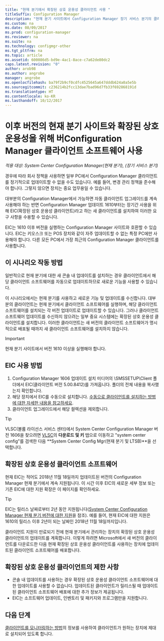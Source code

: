 ```yaml
---
title: "현재 분기에서 확장된 상호 운용성 클라이언트 사용 "
titleSuffix: Configuration Manager
description: "현재 분기 사이트에서 Configuration Manager 장기 서비스 분기의 클라이언트를 사용하는 방법을 알아봅니다."
ms.custom: na
ms.date: 08/09/2017
ms.prod: configuration-manager
ms.reviewer: na
ms.suite: na
ms.technology: configmgr-other
ms.tgt_pltfrm: na
ms.topic: article
ms.assetid: 600086d5-bd9e-4ac1-8ace-c7a62de80dc2
caps.latest.revision: "0"
author: arob98
ms.author: angrobe
manager: angrobe
ms.openlocfilehash: ba79f2b9cf0cdfc4525645a647dddb624a0a5e5b
ms.sourcegitcommit: c236214b2fcc13dae7bad96d7fb33f692868191d
ms.translationtype: HT
ms.contentlocale: ko-KR
ms.lasthandoff: 10/12/2017
---
```

# <a name="use-the-configuration-manager-client-software-for-extended-interoperability-with-future-versions-of-a-current-branch-site"></a>이후 버전의 현재 분기 사이트와 확장된 상호 운용성을 위해 버Configuration Manager 클라이언트 소프트웨어 사용

*적용 대상: System Center Configuration Manager(현재 분기), (장기 서비스 분기)*  

경우에 따라 회사 정책을 사용하면 일부 PC에서 Configuration Manager 클라이언트를 정기적으로 업데이트할 수 없을 수도 있습니다. 예를 들어, 변경 관리 정책을 준수해야 합니다. 그렇지 않으면 장치는 중요 업무용일 수 있습니다.

대부분의 Configuration Manager에서 가능하면 자동 클라이언트 업그레이드를 계속 사용해야 하는 반면 Configuration Manager 업데이트 1610부터는 장기간 사용을 위해 EIC(확장된 상호 운용성 클라이언트)라고 하는 새 클라이언트를 설치하여 이러한 요구 사항을 수용할 수 있습니다.

EIC는 1610 이후 버전을 실행하는 Configuration Manager 사이트와 호환할 수 있습니다. EIC는 키오스크 또는 POS 장치와 같이 자주 업데이트할 수 없는 특정 PC에만 사용해야 합니다. 다른 모든 PC에서 가장 최근의 Configuration Manager 클라이언트를 사용합니다.

## <a name="how-this-scenario-works"></a>이 시나리오 작동 방법

일반적으로 현재 분기에 대한 새 콘솔 내 업데이트를 설치하는 경우 클라이언트에서 해당 클라이언트 소프트웨어를 자동으로 업데이트하므로 새로운 기능을 사용할 수 있습니다.

이 시나리오에서는 현재 분기를 사용하고 새로운 기능 및 업데이트를 수신합니다. 대부분의 클라이언트는 현재 분기에서 클라이언트 소프트웨어를 실행하며, 해당 클라이언트 소프트웨어를 설치되는 각 버전 업데이트로 업데이트할 수 있습니다. 그러나 클라이언트 소프트웨어 업데이트를 수신하지 않으려는 일부 중요 시스템에는 확장된 상호 운용성 클라이언트를 설치합니다. 이러한 클라이언트는 새 버전의 클라이언트 소프트웨어가 명시적으로 배포될 때까지 새 클라이언트 소프트웨어를 설치하지 않습니다.

>[!IMPORTANT]
>현재 분기 사이트에서 버전 1610 이상을 실행해야 합니다.

## <a name="how-to-use-the-eic"></a>EIC 사용 방법

1. Configuration Manager 1606 업데이트 설치 미디어의 \SMSSETUP\Client 폴더에서 EIC(클라이언트 버전 5.00.8412)를 가져옵니다. 폴더의 전체 내용을 복사했는지 확인합니다.
2. 해당 장치에서 EIC를 수동으로 설치합니다. [수동으로 클라이언트를 설치하는 방법에 대한 자세한 내용을 참고하세요](/sccm/core/clients/deploy/deploy-clients-to-windows-computers#BKMK_Manual).
3. 클라이언트 업그레이드에서 해당 컬렉션을 제외합니다.

>[!TIP]
>VLSC(볼륨 라이선스 서비스 센터)에서 System Center Configuration Manager 버전 1606을 찾으려면 [VLSC](https://www.microsoft.com/Licensing/servicecenter/Downloads/DownloadsAndKeys.aspx)의 **다운로드 및 키** 탭으로 이동하고 "system center config"를 검색한 다음 **System Center Config Mgr(현재 분기 및 LTSB)**을 선택합니다.

## <a name="the-extended-interoperability-client-software"></a>확장된 상호 운용성 클라이언트 소프트웨어

현재 EIC는 적어도 2018년 11월 18일까지 업데이트된 버전의 Configuration Manager 현재 분기에서 계속 지원됩니다. 이 시간 이후 EIC의 새로운 세부 정보 또는 기존 EIC에 대한 지원 확장은 이 페이지를 확인하세요.

>[!TIP]
>EIC는 릴리스 날짜로부터 2년 동안 지원됩니다([System Center Configuration Manager 현재 분기 버전에 대한 지원](/sccm/core/servers/manage/current-branch-versions-supported)을 참조). 예를 들어, 현재 EIC에 대한 지원은 1610의 릴리스 이후 2년이 되는 날짜인 2018년 11월 18일까지입니다.

클라이언트 지원이 만료되기 전에 현재 분기에서 관리하는 장치의 확장된 상호 운용성 클라이언트의 업데이트를 계획합니다. 이렇게 하려면 Microsoft에서 새 버전의 클라이언트를 다운로드한 다음 현재 확장된 상호 운용성 클라이언트를 사용하는 장치에 업데이트된 클라이언트 소프트웨어를 배포합니다.

## <a name="limitations-of-the-extended-interoperability-client"></a>확장된 상호 운용성 클라이언트의 제한 사항

- 콘솔 내 업데이트를 사용하는 경우 확장된 상호 운용성 클라이언트 소프트웨어에 대한 업데이트를 사용할 수 없습니다. 업데이트된 클라이언트가 릴리스될 때 업데이트된 클라이언트 소프트웨어 배포에 대한 추가 정보가 제공됩니다.
- EIC는 소프트웨어 업데이트, 인벤토리 및 패키지와 프로그램만을 지원합니다.

## <a name="next-steps"></a>다음 단계

[클라이언트를 모니터링하는 방법](/sccm/core/clients/manage/monitor-clients)의 정보를 사용하여 클라이언트가 원하는 장치에 제대로 설치되어 있도록 합니다.
